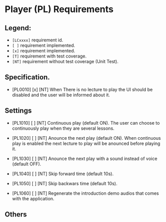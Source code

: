 # Player (PL) Requirements

## Legend:

* `[LCxxxx]` requirement id.
* `[ ]` requirement implemented.
* `[x]` requirement implemented.
* `[T]` requirement with test coverage.
* `[NT]` requirement without test coverage (Unit Test). 


## Specification.

* [PL0010] [x] [NT] When There is no lecture to play the UI should be disabled and the user will be informed about it.


## Settings

* [PL1010] [ ] [NT] Continuous play (default ON). The user can choose to continuously play when they are several lessons.
        
* [PL1020] [ ] [NT] Anounce the next play (default ON). When continuous play is enabled the next lecture to play will be anounced before playing it.
* [PL1030] [ ] [NT] Anounce the next play with a sound instead of voice (default OFF).
* [PL1040] [ ] [NT] Skip forward time (default 10s).
* [PL1050] [ ] [NT] Skip backwars time (default 10s).

* [PL1060] [ ] [NT] Regenerate the introduction demo audios that comes with the application.

## Others
